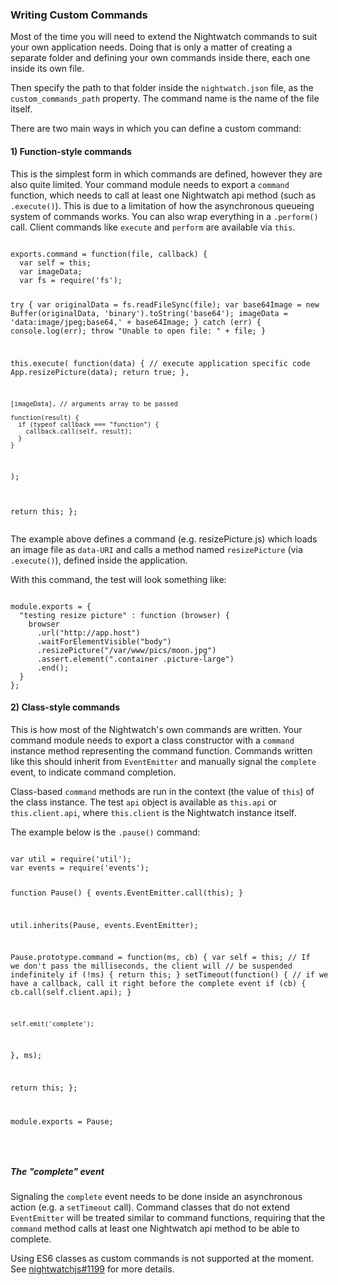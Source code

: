 ### Writing Custom Commands

Most of the time you will need to extend the Nightwatch commands to suit your own application needs. Doing that is only a matter of creating a separate folder and defining your own commands inside there, each one inside its own file.

Then specify the path to that folder inside the `nightwatch.json` file, as the `custom_commands_path` property. The command name is the name of the file itself.

There are two main ways in which you can define a custom command:

#### 1) Function-style commands
This is the simplest form in which commands are defined, however they are also quite limited. Your command module needs to export a `command` function, which needs to call at least one Nightwatch api method (such as `.execute()`). This is due to a limitation of how the asynchronous queueing system of commands works. You can also wrap everything in a `.perform()` call. Client commands like `execute` and `perform` are available via `this`.

<div class="sample-test" style="width: 600px">
<pre class="language-javascript" data-language="javascript"><code class="language-javascript">
exports.command = function(file, callback) {
  var self = this;
  var imageData;
  var fs = require('fs');

  try {
    var originalData = fs.readFileSync(file);
    var base64Image = new Buffer(originalData, 'binary').toString('base64');
    imageData = 'data:image/jpeg;base64,' + base64Image;
  } catch (err) {
    console.log(err);
    throw "Unable to open file: " + file;
  }

  this.execute(
    function(data) { // execute application specific code
      App.resizePicture(data);
      return true;
    },

    [imageData], // arguments array to be passed

    function(result) {
      if (typeof callback === "function") {
        callback.call(self, result);
      }
    }
  );

  return this;
};
</code>
</pre>
</div>

The example above defines a command (e.g. resizePicture.js) which loads an image file as `data-URI` and calls a method named `resizePicture` (via `.execute()`), defined inside the application.

With this command, the test will look something like:

<div class="sample-test" style="width: 600px">
<pre data-language="javascript"><code class="language-javascript">
module.exports = {
  "testing resize picture" : function (browser) {
    browser
      .url("http://app.host")
      .waitForElementVisible("body")
      .resizePicture("/var/www/pics/moon.jpg")
      .assert.element(".container .picture-large")
      .end();
  }
};</code></pre>
</div>

#### 2) Class-style commands
This is how most of the Nightwatch's own commands are written. Your command module needs to export a class constructor with a `command` instance method representing the command function. Commands written like this should inherit from `EventEmitter` and manually signal the `complete` event, to indicate command completion.

Class-based `command` methods are run in the context (the value of `this`) of the class instance. The test `api` object is available as `this.api` or `this.client.api`, where `this.client` is the Nightwatch instance itself.

The example below is the `.pause()` command:

<div class="sample-test" style="width: 600px">
<pre data-language="javascript"><code class="language-javascript">
var util = require('util');
var events = require('events');

function Pause() {
  events.EventEmitter.call(this);
}

util.inherits(Pause, events.EventEmitter);

Pause.prototype.command = function(ms, cb) {
  var self = this;
  // If we don't pass the milliseconds, the client will
  // be suspended indefinitely
  if (!ms) {
    return this;
  }
  setTimeout(function() {
    // if we have a callback, call it right before the complete event
    if (cb) {
      cb.call(self.client.api);
    }

    self.emit('complete');
  }, ms);

  return this;
};

module.exports = Pause;</code></pre>
</div>

<br>

##### The "complete" event
Signaling the `complete` event needs to be done inside an asynchronous action (e.g. a `setTimeout` call). Command classes that do not extend `EventEmitter` will be treated similar to command functions, requiring that the `command` method calls at least one Nightwatch api method to be able to complete.

<p class="alert alert-warning">Using ES6 classes as custom commands is not supported at the moment. See <a href="https://github.com/nightwatchjs/nightwatch/issues/1199">nightwatchjs#1199</a> for more details.</p>
